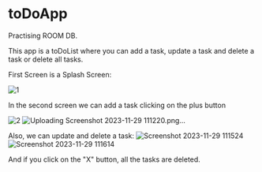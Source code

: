 # toDoApp
Practising ROOM DB.

This app is a toDoList where you can add a task, update a task and delete a task or delete all tasks.

First Screen is a Splash Screen:

![1](https://github.com/Bianca2307/toDoApp/assets/97783376/1442900b-1081-4b9e-a211-211565672d46)

In the second screen we can add a task clicking on the plus button 

![2](https://github.com/Bianca2307/toDoApp/assets/97783376/6d739b06-4531-4036-8bb6-6b291e2d0024)
![Uploading Screenshot 2023-11-29 111220.png…]()

Also, we can update and delete a task:
![Screenshot 2023-11-29 111524](https://github.com/Bianca2307/toDoApp/assets/97783376/0c48000a-ac20-4ccf-bc95-24dd467e6727)
![Screenshot 2023-11-29 111614](https://github.com/Bianca2307/toDoApp/assets/97783376/e1f3b642-d0b2-4edf-98db-5722121ba0c6)

And if you click on the "X" button, all the tasks are deleted.
